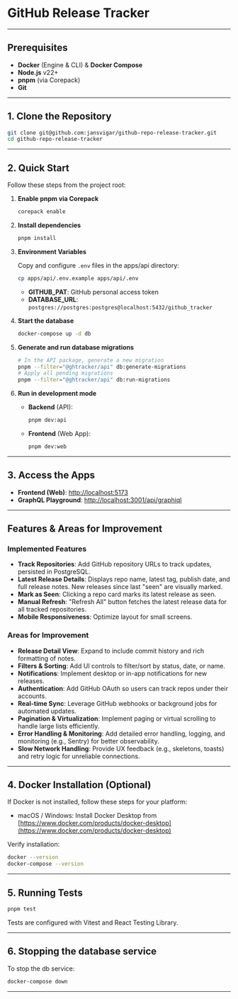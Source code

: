 # GitHub Release Tracker

---

## Prerequisites

- **Docker** (Engine & CLI) & **Docker Compose**
- **Node.js** v22+
- **pnpm** (via Corepack)
- **Git**

---

## 1. Clone the Repository

```bash
git clone git@github.com:jansvigar/github-repo-release-tracker.git
cd github-repo-release-tracker
```

---

## 2. Quick Start

Follow these steps from the project root:

1. **Enable pnpm via Corepack**

   ```bash
   corepack enable
   ```

2. **Install dependencies**

   ```bash
   pnpm install
   ```

3. **Environment Variables**

   Copy and configure `.env` files in the apps/api directory:

   ```bash
   cp apps/api/.env.example apps/api/.env
   ```

   - **GITHUB_PAT**: GitHub personal access token
   - **DATABASE_URL**: `postgres://postgres:postgres@localhost:5432/github_tracker`

4. **Start the database**

   ```bash
   docker-compose up -d db
   ```

5. **Generate and run database migrations**

   ```bash
   # In the API package, generate a new migration
   pnpm --filter="@ghtracker/api" db:generate-migrations
   # Apply all pending migrations
   pnpm --filter="@ghtracker/api" db:run-migrations
   ```

6. **Run in development mode**

   - **Backend** (API):

     ```bash
     pnpm dev:api
     ```

   - **Frontend** (Web App):

     ```bash
     pnpm dev:web
     ```

---

## 3. Access the Apps

- **Frontend (Web)**: [http://localhost:5173](http://localhost:5173)
- **GraphQL Playground**: [http://localhost:3001/api/graphiql](http://localhost:3001/api/graphiql)

---

## Features & Areas for Improvement

### Implemented Features

- **Track Repositories**: Add GitHub repository URLs to track updates, persisted in PostgreSQL.
- **Latest Release Details**: Displays repo name, latest tag, publish date, and full release notes. New releases since last "seen" are visually marked.
- **Mark as Seen**: Clicking a repo card marks its latest release as seen.
- **Manual Refresh**: "Refresh All" button fetches the latest release data for all tracked repositories.
- **Mobile Responsiveness**: Optimize layout for small screens.

### Areas for Improvement

- **Release Detail View**: Expand to include commit history and rich formatting of notes.
- **Filters & Sorting**: Add UI controls to filter/sort by status, date, or name.
- **Notifications**: Implement desktop or in-app notifications for new releases.
- **Authentication**: Add GitHub OAuth so users can track repos under their accounts.
- **Real-time Sync**: Leverage GitHub webhooks or background jobs for automated updates.
- **Pagination & Virtualization**: Implement paging or virtual scrolling to handle large lists efficiently.
- **Error Handling & Monitoring**: Add detailed error handling, logging, and monitoring (e.g., Sentry) for better observability.
- **Slow Network Handling**: Provide UX feedback (e.g., skeletons, toasts) and retry logic for unreliable connections.

---

## 4. Docker Installation (Optional)

If Docker is not installed, follow these steps for your platform:

- macOS / Windows: Install Docker Desktop from [https://www.docker.com/products/docker-desktop](https://www.docker.com/products/docker-desktop)

Verify installation:

```bash
docker --version
docker-compose --version
```

---

## 5. Running Tests

```bash
pnpm test
```

Tests are configured with Vitest and React Testing Library.

---

## 6. Stopping the database service

To stop the db service:

```bash
docker-compose down
```

---
